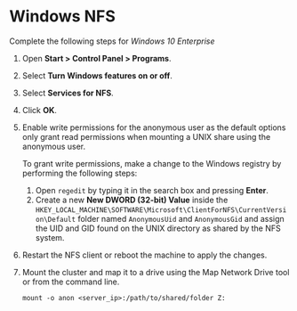 # Windows NFS
Complete the following steps for _Windows 10 Enterprise_

1.  Open **Start > Control Panel > Programs**.
2.  Select **Turn Windows features on or off**.
3.  Select **Services for NFS**.
4.  Click **OK**.
5.  Enable write permissions for the anonymous user as the default options only grant read permissions when mounting a UNIX share using the anonymous user.
    
    To grant write permissions, make a change to the Windows registry by performing the following steps:
    
    1.  Open `regedit` by typing it in the search box and pressing **Enter**.
    2.  Create a new **New DWORD (32-bit) Value** inside the `HKEY_LOCAL_MACHINE\SOFTWARE\Microsoft\ClientForNFS\CurrentVersion\Default` folder named `AnonymousUid` and `AnonymousGid` and assign the UID and GID found on the UNIX directory as shared by the NFS system.
    
6.  Restart the NFS client or reboot the machine to apply the changes.
7.  Mount the cluster and map it to a drive using the Map Network Drive tool or from the command line.
    
    ```
    mount -o anon <server_ip>:/path/to/shared/folder Z:
    ```